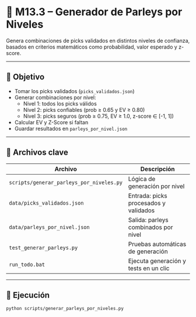 # 🧠 M13.3 – Generador de Parleys por Niveles

Genera combinaciones de picks validados en distintos niveles de confianza, basados en criterios matemáticos como probabilidad, valor esperado y z-score.

---

## 🎯 Objetivo

- Tomar los picks validados (`picks_validados.json`)
- Generar combinaciones por nivel:
  - Nivel 1: todos los picks válidos
  - Nivel 2: picks confiables (prob ≥ 0.65 y EV ≥ 0.80)
  - Nivel 3: picks seguros (prob ≥ 0.75, EV ≥ 1.0, z-score ∈ [-1, 1])
- Calcular EV y Z-Score si faltan
- Guardar resultados en `parleys_por_nivel.json`

---

## 📁 Archivos clave

| Archivo                             | Descripción                                              |
|-------------------------------------|----------------------------------------------------------|
| `scripts/generar_parleys_por_niveles.py` | Lógica de generación por nivel                           |
| `data/picks_validados.json`         | Entrada: picks procesados y validados                    |
| `data/parleys_por_nivel.json`       | Salida: parleys combinados por nivel                     |
| `test_generar_parleys.py`           | Pruebas automáticas de generación                        |
| `run_todo.bat`                      | Ejecuta generación y tests en un clic                    |

---

## 🚀 Ejecución

```bash
python scripts/generar_parleys_por_niveles.py
